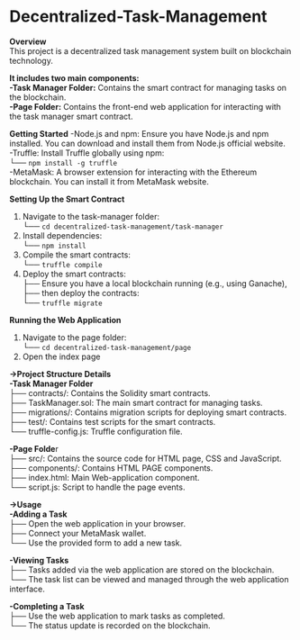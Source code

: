 # Decentralized-Task-Management
**Overview**<br />
This project is a decentralized task management system built on blockchain technology. <br />

**It includes two main components:**<br />
**-Task Manager Folder:** Contains the smart contract for managing tasks on the blockchain.<br />
**-Page Folder:** Contains the front-end web application for interacting with the task manager smart contract.<br />


**Getting Started**
-Node.js and npm: Ensure you have Node.js and npm installed. You can download and install them from Node.js official website.<br />
-Truffle: Install Truffle globally using npm:<br />
 └── ``` npm install -g truffle ```<br />
-MetaMask: A browser extension for interacting with the Ethereum blockchain. You can install it from MetaMask website.<br />

**Setting Up the Smart Contract**<br />
1. Navigate to the task-manager folder:<br />
   └── ``` cd decentralized-task-management/task-manager ```<br />
2. Install dependencies:<br />
   └── ``` npm install ```<br />
3. Compile the smart contracts:<br />
   └── ``` truffle compile ```<br />
4. Deploy the smart contracts:<br />
   ├── Ensure you have a local blockchain running (e.g., using Ganache),<br />
   ├── then deploy the contracts:<br />
   └── ``` truffle migrate ```<br />

**Running the Web Application**<br />
1. Navigate to the page folder:<br />
   └── ``` cd decentralized-task-management/page ```<br />
2. Open the index page<br />


**->Project Structure Details**<br />
**-Task Manager Folder**<br />
  ├── contracts/: Contains the Solidity smart contracts.<br />
  ├── TaskManager.sol: The main smart contract for managing tasks.<br />
  ├── migrations/: Contains migration scripts for deploying smart contracts.<br />
  ├── test/: Contains test scripts for the smart contracts.<br />
  └── truffle-config.js: Truffle configuration file.<br />

**-Page Folde**r<br />
  ├── src/: Contains the source code for HTML page, CSS and JavaScript.<br />
  ├── components/: Contains HTML PAGE components.<br />
  ├── index.html: Main Web-application component.<br />
  └── script.js: Script to handle the page events.<br />

**->Usage**<br />
**-Adding a Task**<br />
  ├── Open the web application in your browser.<br />
  ├── Connect your MetaMask wallet.<br />
  └── Use the provided form to add a new task.<br />

**-Viewing Tasks**<br />
  ├── Tasks added via the web application are stored on the blockchain.<br />
  └── The task list can be viewed and managed through the web application interface.<br />

**-Completing a Task**<br />
  ├── Use the web application to mark tasks as completed.<br />
  └── The status update is recorded on the blockchain.<br />
